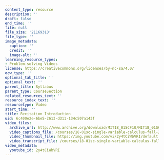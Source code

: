 ```yaml
---
content_type: resource
description: ''
draft: false
end_time: ''
file: null
file_size: '21169310'
file_type: ''
image_metadata:
  caption: ''
  credit: ''
  image-alt: ''
learning_resource_types:
- Problem-solving Videos
license: https://creativecommons.org/licenses/by-nc-sa/4.0/
ocw_type: ''
optional_tab_title: ''
optional_text: ''
parent_title: Syllabus
parent_type: CourseSection
related_resources_text: ''
resource_index_text: ''
resourcetype: Video
start_time: ''
title: Recitation Introduction
uid: 6c400e2e-6be5-2613-d311-134c507a143f
video_files:
  archive_url: http://www.archive.org/download/MIT18_01SCF10/MIT18_01SCF10Rec_00_300k.mp4
  video_captions_file: /courses/18-01sc-single-variable-calculus-fall-2010/fa8d54c10f725a3fa072f99cc27c1653_2y4tCiWbVRI.vtt
  video_thumbnail_file: https://img.youtube.com/vi/2y4tCiWbVRI/default.jpg
  video_transcript_file: /courses/18-01sc-single-variable-calculus-fall-2010/db9c34a07da5fc73ece1f3f7b62e3987_2y4tCiWbVRI.pdf
video_metadata:
  youtube_id: 2y4tCiWbVRI
---
```

